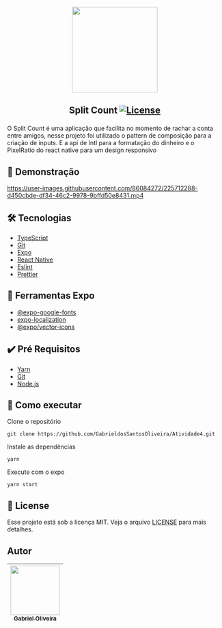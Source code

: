 <p align="center">
<img width="200px" src="https://user-images.githubusercontent.com/86084272/225719468-b5e77fc1-a8cb-429b-a581-26e2b1bda9e9.png"/> </p>

 ## <p align="center"> Split Count <a href="LICENSE"> <img  src="https://img.shields.io/static/v1?label=License&message=MIT&color=&labelColor=202024" alt="License"></a> </p>
O Split Count é uma aplicação que facilita no momento de rachar a conta entre amigos, nesse projeto foi utilizado o pattern de composição para a criação de inputs.
E a api de Intl para a formatação do dinheiro e o PixelRatio do react native para um design responsivo

## 🔖 Demonstração
https://user-images.githubusercontent.com/86084272/225712288-d450cbde-df34-46c2-9978-9bffd50e8431.mp4


## 🛠️ Tecnologias
- [TypeScript](https://www.typescriptlang.org/) 
- [Git](https://git-scm.com/)
- [Expo](https://docs.expo.dev/)
- [React Native](https://reactnative.dev/) 
- [Eslint](https://eslint.org/)
- [Prettier](https://prettier.io/)

## 🔨 Ferramentas Expo
- [@expo-google-fonts](https://docs.expo.dev/guides/using-custom-fonts/)
- [expo-localization](https://docs.expo.dev/versions/latest/sdk/location/)
- [@expo/vector-icons](https://docs.expo.dev/guides/icons/)

## ✔️ Pré Requisitos
- [Yarn](https://classic.yarnpkg.com/lang/en/docs/install)
- [Git](https://git-scm.com/book/en/v2/Getting-Started-Installing-Git)
- [Node.js](https://nodejs.org/en/)

## 🚀 Como executar

Clone o repositório
```
git clone https://github.com/GabrieldosSantosOliveira/Atividade4.git
```
Instale as dependências
```
yarn 
```
Execute com o expo
```
yarn start
```
## 📝 License
Esse projeto está sob a licença MIT. Veja o arquivo [LICENSE](LICENSE) para mais detalhes.

## Autor
| [<img src="https://avatars.githubusercontent.com/u/86084272?v=4" width=115><br><sub>Gabriel Oliveira</sub>](https://www.linkedin.com/in/gabriel-dos-santos-oliveira-24b67b243/)
| :---: | 

